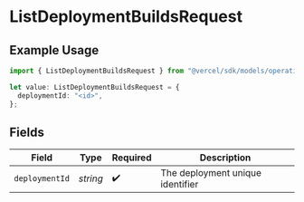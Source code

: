 # ListDeploymentBuildsRequest

## Example Usage

```typescript
import { ListDeploymentBuildsRequest } from "@vercel/sdk/models/operations/listdeploymentbuilds.js";

let value: ListDeploymentBuildsRequest = {
  deploymentId: "<id>",
};
```

## Fields

| Field                            | Type                             | Required                         | Description                      |
| -------------------------------- | -------------------------------- | -------------------------------- | -------------------------------- |
| `deploymentId`                   | *string*                         | :heavy_check_mark:               | The deployment unique identifier |